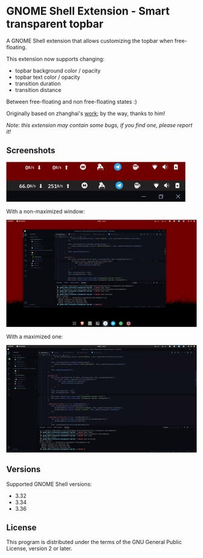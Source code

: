 # GNOME Shell Extension - Smart transparent topbar

A GNOME Shell extension that allows customizing the topbar when free-floating.

This extension now supports changing:

- topbar background color / opacity
- topbar text color / opacity
- transition duration
- transition distance

Between free-floating and non free-floating states :)

Originally based on zhanghai's [work](https://github.com/zhanghai/gnome-shell-extension-transparent-top-bar); by the way, thanks to him!

*Note: this extension may contain some bugs, if you find one, please report it!*

## Screenshots

![screenshot](screenshot.png)

With a non-maximized window:

![screenshot free-floating](screenshot_free-floating.png)

With a maximized one:

![screenshot fullscreen](screenshot_fullscreen.png)

## Versions

Supported GNOME Shell versions:

- 3.32
- 3.34
- 3.36

## License

This program is distributed under the terms of the GNU General Public License, version 2 or later.
